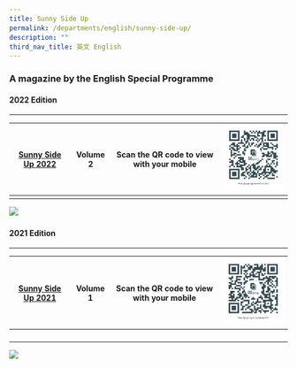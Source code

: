 ```yaml
---
title: Sunny Side Up
permalink: /departments/english/sunny-side-up/
description: ""
third_nav_title: 英文 English
---
```

### A magazine by the English Special Programme

#### 2022 Edition
------------

| [Sunny Side Up 2022](https://go.gov.sg/sunnysideup2022) |  Volume 2| Scan the QR code to view with your mobile  |  ![](/images/Departments/English/Sunny%20Side%20Up/gogovsgsunnysideup2022200by217.png) |
| -------- | -------- |  -------- |  -------- |
|   |   |   |   |

![](https://www.taonan.moe.edu.sg/images/img002.jpeg)

#### 2021 Edition
------------

| [Sunny Side Up 2021](https://go.gov.sg/sunnysideup2021) | Volume 1 |  Scan the QR code to view with your mobile  | ![](/images/Departments/English/Sunny%20Side%20Up/gogovsgsunnysideup2021200by217.png)  |
| -------- | -------- |  -------- |  -------- |
|   |   |   |   |

![](https://www.taonan.moe.edu.sg/images/img001.jpeg)